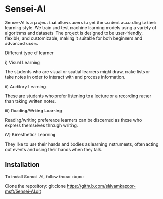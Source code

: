 
# Sensei-AI
Sensei-AI is a project that allows users to get the content according to their learning style. We train and test machine learning models using a variety of algorithms and datasets. The project is designed to be user-friendly, flexible, and customizable, making it suitable for both beginners and advanced users.

Different type of learner

i) Visual Learning 

The students who are visual or spatial learners might draw, make lists or take notes in order to interact with and process information.

ii) Auditory Learning 

These are students who prefer listening to a lecture or a recording rather than taking written notes. 

iii) Reading/Writing Learning 

Reading/writing preference learners can be discerned as those who express themselves through writing.

iV) Kinesthetics Learning 

They like to use their hands and bodies as learning instruments, often acting out events and using their hands when they talk. 

## Installation

To install Sensei-AI, follow these steps:

Clone the repository: git clone https://github.com/shivamkapoor-msft/Sensei-AI.git

